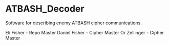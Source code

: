 # ATBASH_Decoder
Software for describing enemy ATBASH cipher communications.

Eli Fisher - Repo Master
Daniel Fisher - Cipher Master
Or Zellinger - Cipher Master